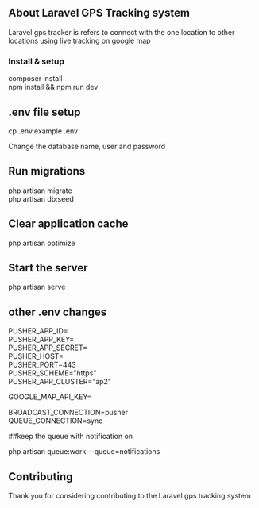 ## About Laravel GPS Tracking system
 
Laravel gps tracker is refers to connect with the one location to other locations using live tracking on google map

### Install & setup

composer install\
npm install && npm run dev

## .env file setup

cp .env.example .env

Change the database name, user and password

## Run migrations

php artisan migrate\
php artisan db:seed

## Clear application cache

php artisan optimize

## Start the server

php artisan serve

## other .env changes

PUSHER_APP_ID=\
PUSHER_APP_KEY=\
PUSHER_APP_SECRET=\
PUSHER_HOST=\
PUSHER_PORT=443\
PUSHER_SCHEME="https"\
PUSHER_APP_CLUSTER="ap2"

GOOGLE_MAP_API_KEY=

BROADCAST_CONNECTION=pusher\
QUEUE_CONNECTION=sync

##keep the queue with notification on

php artisan queue:work --queue=notifications

## Contributing

Thank you for considering contributing to the Laravel gps tracking system